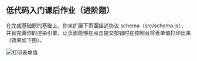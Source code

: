 ## 低代码入门课后作业（进阶题）
在完成基础题的基础上，你来扩展下页面描述协议 schema（src/schema.js），并且完善你的渲染引擎，让页面能够在点击提交按钮时在控制台将表单值打印出来（效果如下图）。

![打印表单值](https://img.alicdn.com/tfs/TB187G9ZrY1gK0jSZTEXXXDQVXa-705-498.png)